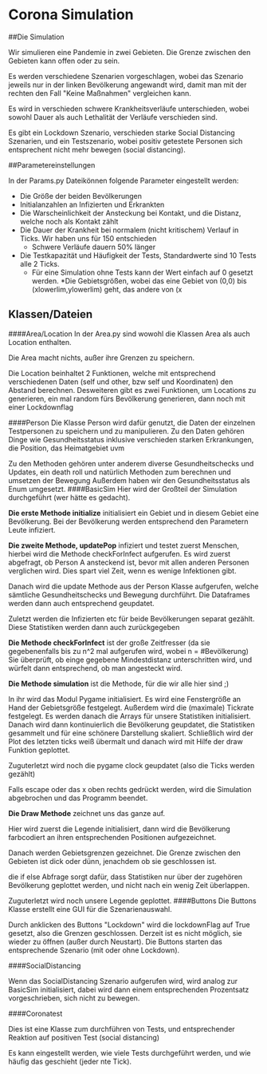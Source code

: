 # Corona Simulation
##Die Simulation

Wir simulieren eine Pandemie in zwei Gebieten. Die Grenze zwischen den Gebieten kann offen oder zu sein.

Es werden verschiedene Szenarien vorgeschlagen, wobei das Szenario jeweils nur in der linken Bevölkerung angewandt wird, damit man mit der rechten den Fall "Keine Maßnahmen" vergleichen kann.

Es wird in verschieden schwere Krankheitsverläufe unterschieden, wobei sowohl Dauer als auch Lethalität der Verläufe verschieden sind.

Es gibt ein Lockdown Szenario, verschieden starke Social Distancing Szenarien, und ein Testszenario, wobei positiv getestete Personen sich entsprechent nicht mehr bewegen (social distancing).




##Parametereinstellungen

In der Params.py Dateikönnen folgende Parameter eingestellt werden:  
* Die Größe der beiden Bevölkerungen
* Initialanzahlen an Infizierten und Erkrankten
* Die Warscheinlichkeit der Ansteckung bei Kontakt, und die Distanz, welche noch als Kontakt zählt
* Die Dauer der Krankheit bei normalem (nicht kritischem) Verlauf in Ticks. Wir haben uns für 150 entschieden
    * Schwere Verläufe dauern 50% länger
* Die Testkapazität und Häufigkeit der Tests, Standardwerte sind 10 Tests alle 2 Ticks.
    * Für eine Simulation ohne Tests kann der Wert einfach auf 0 gesetzt werden.
*Die Gebietsgrößen, wobei das eine Gebiet von (0,0) bis (xlowerlim,ylowerlim) geht, das andere von (x


## Klassen/Dateien

####Area/Location
In der Area.py sind wowohl die Klassen Area als auch Location enthalten.

Die Area macht nichts, außer ihre Grenzen zu speichern.

Die Location beinhaltet 2 Funktionen, welche mit entsprechend verschiedenen Daten (self und other, bzw self und Koordinaten) den Abstand berechnen.
Desweiteren gibt es zwei Funktionen, um Locations zu generieren, ein mal random fürs Bevölkerung generieren, dann noch mit einer Lockdownflag


####Person
Die Klasse Person wird dafür genutzt, die Daten der einzelnen Testpersonen zu speichern und zu manipulieren.
Zu den Daten gehören Dinge wie Gesundheitsstatus inklusive verschieden starken Erkrankungen, die Position, das Heimatgebiet uvm

Zu den Methoden gehören unter anderem diverse Gesundheitschecks und Updates, ein death roll und natürlich Methoden zum berechnen und umsetzen der Bewegung
Außerdem haben wir den Gesundheitsstatus als Enum umgesetzt.
####BasicSim
Hier wird der Großteil der Simulation durchgeführt (wer hätte es gedacht).

**Die erste Methode initialize** initialisiert ein Gebiet und in diesem Gebiet eine Bevölkerung.
Bei der Bevölkerung werden entsprechend den Parametern Leute infiziert.

**Die zweite Methode, updatePop** infiziert und testet zuerst Menschen, hierbei wird die Methode checkForInfect aufgerufen.
Es wird zuerst abgefragt, ob Person A ansteckend ist, bevor mit allen anderen Personen verglichen wird. Dies spart viel Zeit, wenn es wenige Infektionen gibt. 


Danach wird die update Methode aus der Person Klasse aufgerufen, welche sämtliche Gesundheitschecks und Bewegung durchführt.
Die Dataframes werden dann auch entsprechend geupdatet.

Zuletzt werden die Infizierten etc für beide Bevölkerungen separat gezählt. Diese Statistiken werden dann auch zurückgegeben

**Die Methode checkForInfect** ist der große Zeitfresser (da sie gegebenenfalls bis zu n^2 mal aufgerufen wird, wobei n = #Bevölkerung)
Sie überprüft, ob einge gegebene Mindestdistanz unterschritten wird, und würfelt dann entsprechend, ob man angesteckt wird.

**Die Methode simulation** ist die Methode, für die wir alle hier sind ;)

In ihr wird das Modul Pygame initialisiert. Es wird eine Fenstergröße an Hand der Gebietsgröße festgelegt. Außerdem wird die (maximale) Tickrate festgelegt.
Es werden danach die Arrays für unsere Statistiken initialisiert. Danach wird dann kontinuierlich die Bevölkerung geupdatet, die Statistiken gesammelt und für eine schönere Darstellung skaliert.
Schließlich wird der Plot des letzten ticks weiß übermalt und danach wird mit Hilfe der draw Funktion geplottet.

Zuguterletzt wird noch die pygame clock geupdatet (also die Ticks werden gezählt)

Falls escape oder das x oben rechts gedrückt werden, wird die Simulation abgebrochen und das Programm beendet.


**Die Draw Methode** zeichnet uns das ganze auf.

Hier wird zuerst die Legende initialisiert, dann wird die Bevölkerung farbcodiert an ihren entsprechenden Positionen aufgezeichnet.

Danach werden Gebietsgrenzen gezeichnet. Die Grenze zwischen den Gebieten ist dick oder dünn, jenachdem ob sie geschlossen ist.

die if else Abfrage sorgt dafür, dass Statistiken nur über der zugehören Bevölkerung geplottet werden, und nicht nach ein wenig Zeit überlappen.

Zuguterletzt wird noch unsere Legende geplottet.
####Buttons
Die Buttons Klasse erstellt eine GUI für die Szenarienauswahl.

Durch anklicken des Buttons "Lockdown" wird die lockdownFlag auf True gesetzt, also die Grenzen geschlossen. Derzeit ist es nicht möglich, sie wieder zu öffnen (außer durch Neustart).
Die Buttons starten das entsprechende Szenario (mit oder ohne Lockdown).

####SocialDistancing

Wenn das SocialDistancing Szenario aufgerufen wird, wird analog zur BasicSim initialisiert, dabei wird dann einem entsprechenden Prozentsatz vorgeschrieben, sich nicht zu bewegen.

####Coronatest

Dies ist eine Klasse zum durchführen von Tests, und entsprechender Reaktion auf positiven Test (social distancing)

Es kann eingestellt werden, wie viele Tests durchgeführt werden, und wie häufig das geschieht (jeder nte Tick).